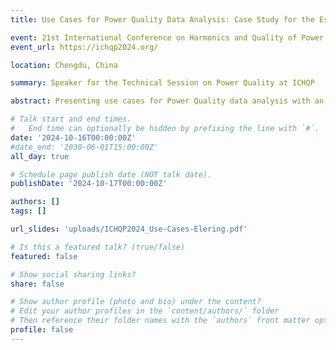 ```yaml
---
title: Use Cases for Power Quality Data Analysis: Case Study for the Estonian Transmission System

event: 21st International Conference on Harmonics and Quality of Power (ICHQP)
event_url: https://ichqp2024.org/

location: Chengdu, China

summary: Speaker for the Technical Session on Power Quality at ICHQP

abstract: Presenting use cases for Power Quality data analysis with an example application for the Estonian transmission system.

# Talk start and end times.
#   End time can optionally be hidden by prefixing the line with `#`.
date: '2024-10-16T00:00:00Z'
#date_end: '2030-06-01T15:00:00Z'
all_day: true

# Schedule page publish date (NOT talk date).
publishDate: '2024-10-17T00:00:00Z'

authors: []
tags: []

url_slides: 'uploads/ICHQP2024_Use-Cases-Elering.pdf'

# Is this a featured talk? (true/false)
featured: false

# Show social sharing links?
share: false

# Show author profile (photo and bio) under the content?
# Edit your author profiles in the `content/authors/` folder
# Then reference their folder names with the `authors` front matter option above
profile: false
---
```

